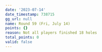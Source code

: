 ```yaml
---
date: '2023-07-14'
date_timestamp: 738715
gg_url: null
name: Round 59 (Fri, July 14)
points: {}
reason: Not all players finished 18 holes
total_points: 0
valid: false
---
```

